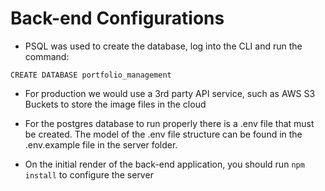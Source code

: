 # Back-end Configurations

- PSQL was used to create the database, log into the CLI and run the command:

`CREATE DATABASE portfolio_management`

- For production we would use a 3rd party API service, such as AWS S3 Buckets to store the image files in the cloud

- For the postgres database to run properly there is a .env file that must be created. The model of the .env file structure can be found in the .env.example file in the server folder.

- On the initial render of the back-end application, you should run `npm install` to configure the server
